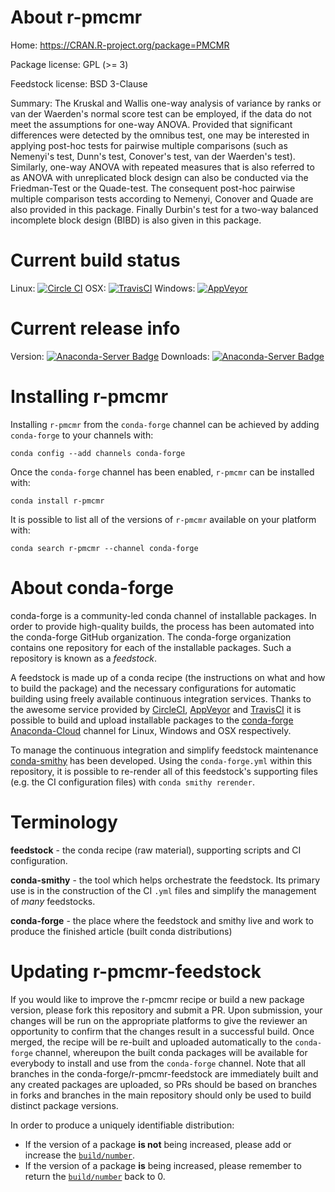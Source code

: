 About r-pmcmr
=============

Home: https://CRAN.R-project.org/package=PMCMR

Package license: GPL (>= 3)

Feedstock license: BSD 3-Clause

Summary: The Kruskal and Wallis one-way analysis of variance by ranks  or van der Waerden's normal score test can be employed,  if the data do not meet the assumptions  for one-way ANOVA. Provided that significant differences  were detected by the omnibus test, one may be interested  in applying post-hoc tests for pairwise multiple comparisons  (such as Nemenyi's test, Dunn's test, Conover's test, van der Waerden's test). Similarly, one-way ANOVA with repeated  measures that is also referred to as ANOVA with unreplicated  block design can also be conducted via the Friedman-Test  or the Quade-test. The consequent post-hoc pairwise  multiple comparison tests according to Nemenyi, Conover and Quade are also provided in this package. Finally Durbin's test for  a two-way balanced incomplete block design (BIBD) is also given in this package.



Current build status
====================

Linux: [![Circle CI](https://circleci.com/gh/conda-forge/r-pmcmr-feedstock.svg?style=shield)](https://circleci.com/gh/conda-forge/r-pmcmr-feedstock)
OSX: [![TravisCI](https://travis-ci.org/conda-forge/r-pmcmr-feedstock.svg?branch=master)](https://travis-ci.org/conda-forge/r-pmcmr-feedstock)
Windows: [![AppVeyor](https://ci.appveyor.com/api/projects/status/github/conda-forge/r-pmcmr-feedstock?svg=True)](https://ci.appveyor.com/project/conda-forge/r-pmcmr-feedstock/branch/master)

Current release info
====================
Version: [![Anaconda-Server Badge](https://anaconda.org/conda-forge/r-pmcmr/badges/version.svg)](https://anaconda.org/conda-forge/r-pmcmr)
Downloads: [![Anaconda-Server Badge](https://anaconda.org/conda-forge/r-pmcmr/badges/downloads.svg)](https://anaconda.org/conda-forge/r-pmcmr)

Installing r-pmcmr
==================

Installing `r-pmcmr` from the `conda-forge` channel can be achieved by adding `conda-forge` to your channels with:

```
conda config --add channels conda-forge
```

Once the `conda-forge` channel has been enabled, `r-pmcmr` can be installed with:

```
conda install r-pmcmr
```

It is possible to list all of the versions of `r-pmcmr` available on your platform with:

```
conda search r-pmcmr --channel conda-forge
```


About conda-forge
=================

conda-forge is a community-led conda channel of installable packages.
In order to provide high-quality builds, the process has been automated into the
conda-forge GitHub organization. The conda-forge organization contains one repository
for each of the installable packages. Such a repository is known as a *feedstock*.

A feedstock is made up of a conda recipe (the instructions on what and how to build
the package) and the necessary configurations for automatic building using freely
available continuous integration services. Thanks to the awesome service provided by
[CircleCI](https://circleci.com/), [AppVeyor](http://www.appveyor.com/)
and [TravisCI](https://travis-ci.org/) it is possible to build and upload installable
packages to the [conda-forge](https://anaconda.org/conda-forge)
[Anaconda-Cloud](http://docs.anaconda.org/) channel for Linux, Windows and OSX respectively.

To manage the continuous integration and simplify feedstock maintenance
[conda-smithy](http://github.com/conda-forge/conda-smithy) has been developed.
Using the ``conda-forge.yml`` within this repository, it is possible to re-render all of
this feedstock's supporting files (e.g. the CI configuration files) with ``conda smithy rerender``.


Terminology
===========

**feedstock** - the conda recipe (raw material), supporting scripts and CI configuration.

**conda-smithy** - the tool which helps orchestrate the feedstock.
                   Its primary use is in the construction of the CI ``.yml`` files
                   and simplify the management of *many* feedstocks.

**conda-forge** - the place where the feedstock and smithy live and work to
                  produce the finished article (built conda distributions)


Updating r-pmcmr-feedstock
==========================

If you would like to improve the r-pmcmr recipe or build a new
package version, please fork this repository and submit a PR. Upon submission,
your changes will be run on the appropriate platforms to give the reviewer an
opportunity to confirm that the changes result in a successful build. Once
merged, the recipe will be re-built and uploaded automatically to the
`conda-forge` channel, whereupon the built conda packages will be available for
everybody to install and use from the `conda-forge` channel.
Note that all branches in the conda-forge/r-pmcmr-feedstock are
immediately built and any created packages are uploaded, so PRs should be based
on branches in forks and branches in the main repository should only be used to
build distinct package versions.

In order to produce a uniquely identifiable distribution:
 * If the version of a package **is not** being increased, please add or increase
   the [``build/number``](http://conda.pydata.org/docs/building/meta-yaml.html#build-number-and-string).
 * If the version of a package **is** being increased, please remember to return
   the [``build/number``](http://conda.pydata.org/docs/building/meta-yaml.html#build-number-and-string)
   back to 0.
